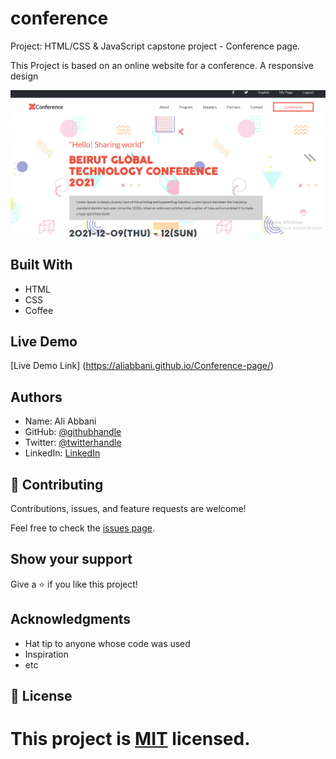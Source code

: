 # conference
Project: HTML/CSS & JavaScript capstone project - Conference page.
 
This Project is based on an online website for a conference. 
A responsive design
 
![screenshot](https://github.com/aliabbani/Conference-page/blob/mobile-first/images/readme.png)
 
 
## Built With
- HTML
- CSS
- Coffee
 
## Live Demo
[Live Demo Link] (https://aliabbani.github.io/Conference-page/)
 

## Authors

- Name: Ali Abbani
- GitHub: [@githubhandle](https://github.com/aliabbani)
- Twitter: [@twitterhandle](https://twitter.com/aliabbani)
- LinkedIn: [LinkedIn](https://www.linkedin.com/in/ali-abbani-8b6246150/)
 
            
## 🤝 Contributing
 
Contributions, issues, and feature requests are welcome!
 
Feel free to check the [issues page](issues/).
 
## Show your support
 
Give a ⭐️ if you like this project!
 
## Acknowledgments
 
- Hat tip to anyone whose code was used
- Inspiration
- etc
 
## 📝 License
 
This project is [MIT](lic.url) licensed.
=======
 